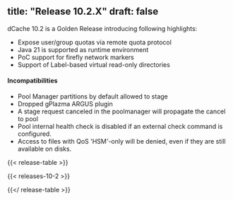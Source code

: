 title: "Release 10.2.X"
draft: false
---
dCache 10.2 is a Golden  Release introducing following highlights:

- Expose user/group quotas via remote quota protocol
- Java 21 is supported as runtime environment
- PoC support for firefly network markers
- Support of Label-based virtual read-only directories

#### Incompatibilities

- Pool Manager partitions by default allowed  to stage
- Dropped gPlazma ARGUS plugin
- A stage request canceled in the poolmanager will propagate the cancel to pool
- Pool internal health check is disabled if an external check command is configured.
- Access to files with QoS 'HSM'-only will be denied, even if they are still available on disks.


{{< release-table >}}

{{< releases-10-2 >}}

{{</ release-table >}}

